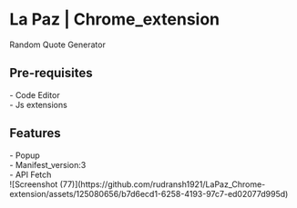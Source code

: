 <h1>La Paz | Chrome_extension</h1>
<p>Random Quote Generator</p>

<h2>Pre-requisites</h2>
- Code Editor<br>
- Js extensions

<h2>Features</h2>
- Popup<BR>
- Manifest_version:3<BR>
- API Fetch<BR>
![Screenshot (77)](https://github.com/rudransh1921/LaPaz_Chrome-extension/assets/125080656/b7d6ecd1-6258-4193-97c7-ed02077d995d)



